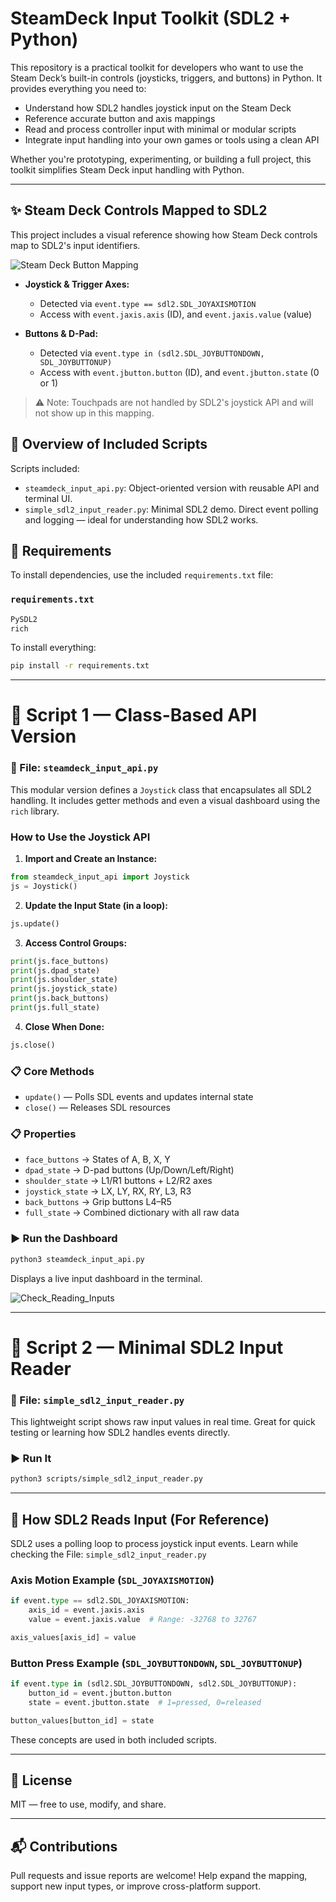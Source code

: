 # SteamDeck Input Toolkit (SDL2 + Python)

This repository is a practical toolkit for developers who want to use the Steam Deck’s built-in controls (joysticks, triggers, and buttons) in Python. It provides everything you need to:

- Understand how SDL2 handles joystick input on the Steam Deck
- Reference accurate button and axis mappings
- Read and process controller input with minimal or modular scripts
- Integrate input handling into your own games or tools using a clean API

Whether you're prototyping, experimenting, or building a full project, this toolkit simplifies Steam Deck input handling with Python.

---

## ✨ Steam Deck Controls Mapped to SDL2

This project includes a visual reference showing how Steam Deck controls map to SDL2's input identifiers.

![Steam Deck Button Mapping](./resources_readme/Steam_dech_SDL2_MAPPING.png)

- **Joystick & Trigger Axes:**
  - Detected via `event.type == sdl2.SDL_JOYAXISMOTION`
  - Access with `event.jaxis.axis` (ID), and `event.jaxis.value` (value)


- **Buttons & D-Pad:**
  - Detected via `event.type in (sdl2.SDL_JOYBUTTONDOWN, SDL_JOYBUTTONUP)`
  - Access with `event.jbutton.button` (ID), and `event.jbutton.state` (0 or 1)


> ⚠️ Note: Touchpads are not handled by SDL2's joystick API and will not show up in this mapping.


## 📂 Overview of Included Scripts

Scripts included:

- `steamdeck_input_api.py`: Object-oriented version with reusable API and terminal UI.
- `simple_sdl2_input_reader.py`: Minimal SDL2 demo. Direct event polling and logging — ideal for understanding how SDL2 works.


## 🔧 Requirements

To install dependencies, use the included `requirements.txt` file:

### `requirements.txt`
```txt
PySDL2
rich
```

To install everything:
```bash
pip install -r requirements.txt
```

---

# 🧱 Script 1 — Class-Based API Version

### 📄 File: `steamdeck_input_api.py`

This modular version defines a `Joystick` class that encapsulates all SDL2 handling. It includes getter methods and even a visual dashboard using the `rich` library.

### How to Use the Joystick API

1. **Import and Create an Instance:**
```python
from steamdeck_input_api import Joystick
js = Joystick()
```

2. **Update the Input State (in a loop):**
```python
js.update()
```

3. **Access Control Groups:**
```python
print(js.face_buttons)
print(js.dpad_state)
print(js.shoulder_state)
print(js.joystick_state)
print(js.back_buttons)
print(js.full_state)
```

4. **Close When Done:**
```python
js.close()
```

### 📋 Core Methods
- `update()` — Polls SDL events and updates internal state
- `close()` — Releases SDL resources

### 📋 Properties
- `face_buttons` → States of A, B, X, Y
- `dpad_state` → D-pad buttons (Up/Down/Left/Right)
- `shoulder_state` → L1/R1 buttons + L2/R2 axes
- `joystick_state` → LX, LY, RX, RY, L3, R3
- `back_buttons` → Grip buttons L4–R5
- `full_state` → Combined dictionary with all raw data

### ▶️ Run the Dashboard
```bash
python3 steamdeck_input_api.py
```
Displays a live input dashboard in the terminal.

![Check_Reading_Inputs](./resources_readme/check_controls.png)

---

# 🧱 Script 2 — Minimal SDL2 Input Reader

### 📄 File: `simple_sdl2_input_reader.py`

This lightweight script shows raw input values in real time. Great for quick testing or learning how SDL2 handles events directly.

### ▶️ Run It
```bash
python3 scripts/simple_sdl2_input_reader.py
```

---

## 🧠 How SDL2 Reads Input (For Reference)

SDL2 uses a polling loop to process joystick input events. Learn while checking the File: `simple_sdl2_input_reader.py`

### Axis Motion Example (`SDL_JOYAXISMOTION`)
```python
if event.type == sdl2.SDL_JOYAXISMOTION:
    axis_id = event.jaxis.axis
    value = event.jaxis.value  # Range: -32768 to 32767
```
```python
axis_values[axis_id] = value
```

### Button Press Example (`SDL_JOYBUTTONDOWN`, `SDL_JOYBUTTONUP`)
```python
if event.type in (sdl2.SDL_JOYBUTTONDOWN, sdl2.SDL_JOYBUTTONUP):
    button_id = event.jbutton.button
    state = event.jbutton.state  # 1=pressed, 0=released
```
```python
button_values[button_id] = state
```

These concepts are used in both included scripts.

---

## 📄 License

MIT — free to use, modify, and share.

---

## 📬 Contributions

Pull requests and issue reports are welcome! Help expand the mapping, support new input types, or improve cross-platform support.
